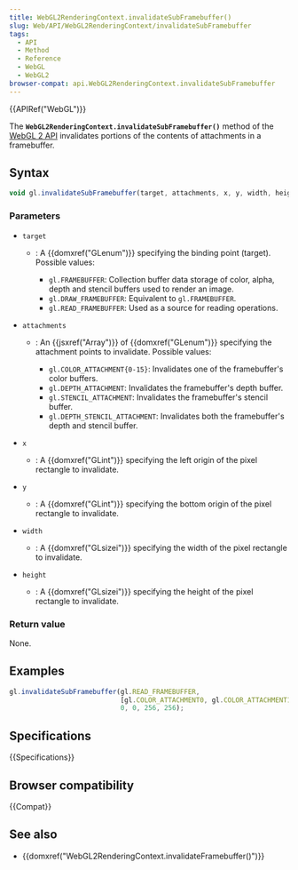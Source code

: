 ```yaml
---
title: WebGL2RenderingContext.invalidateSubFramebuffer()
slug: Web/API/WebGL2RenderingContext/invalidateSubFramebuffer
tags:
  - API
  - Method
  - Reference
  - WebGL
  - WebGL2
browser-compat: api.WebGL2RenderingContext.invalidateSubFramebuffer
---
```

{{APIRef("WebGL")}}

The **`WebGL2RenderingContext.invalidateSubFramebuffer()`**
method of the [WebGL 2 API](/en-US/docs/Web/API/WebGL_API) invalidates
portions of the contents of attachments in a framebuffer.

## Syntax

```js
void gl.invalidateSubFramebuffer(target, attachments, x, y, width, height);
```

### Parameters

- `target`

  - : A {{domxref("GLenum")}} specifying the binding point (target). Possible values:

    - `gl.FRAMEBUFFER`: Collection buffer data storage of color, alpha,
      depth and stencil buffers used to render an image.
    - `gl.DRAW_FRAMEBUFFER`: Equivalent to `gl.FRAMEBUFFER`.
    - `gl.READ_FRAMEBUFFER`: Used as a source for reading operations.

- `attachments`

  - : An {{jsxref("Array")}} of {{domxref("GLenum")}} specifying the attachment points to
    invalidate. Possible values:

    - `gl.COLOR_ATTACHMENT{0-15}`: Invalidates one of the framebuffer's
      color buffers.
    - `gl.DEPTH_ATTACHMENT`: Invalidates the framebuffer's depth buffer.
    - `gl.STENCIL_ATTACHMENT`: Invalidates the framebuffer's stencil
      buffer.
    - `gl.DEPTH_STENCIL_ATTACHMENT`: Invalidates both the framebuffer's
      depth and stencil buffer.

- `x`
  - : A {{domxref("GLint")}} specifying the left origin of the pixel rectangle to
    invalidate.
- `y`
  - : A {{domxref("GLint")}} specifying the bottom origin of the pixel rectangle to
    invalidate.
- `width`
  - : A {{domxref("GLsizei")}} specifying the width of the pixel rectangle to invalidate.
- `height`
  - : A {{domxref("GLsizei")}} specifying the height of the pixel rectangle to invalidate.

### Return value

None.

## Examples

```js
gl.invalidateSubFramebuffer(gl.READ_FRAMEBUFFER,
                            [gl.COLOR_ATTACHMENT0, gl.COLOR_ATTACHMENT1],
                            0, 0, 256, 256);
```

## Specifications

{{Specifications}}

## Browser compatibility

{{Compat}}

## See also

- {{domxref("WebGL2RenderingContext.invalidateFramebuffer()")}}
